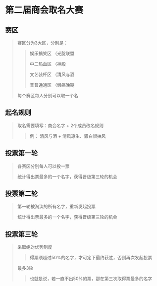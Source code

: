 # 第二届商会取名大赛



## 赛区

> 赛区分为3大区，分别是：
  >>
  >> 娱乐搞笑区 （光腚联盟
  >>
  >> 中二热血区 （神殿
  >>
  >> 文艺装杯区 （清风与酒
  >>
  >> 普普通通区 （懒癌晚期
  >>
>
> 每个赛区每人分别可以取一个名

## 起名规则

> 取名需要填写：商会名字 + 2个成员改名规则
>
>> 例： 清风与酒 + 清风凉生、骚白很抽风

## 投票第一轮

> 各赛区分别每人可以投一票
>
> 统计得出票最多的一个名字，获得晋级第三轮的机会

## 投票第二轮

> 第一轮被淘汰的所有名字，重新发起投票
>
> 统计得出票最多的一个名字，获得晋级第三轮的机会

## 投票第三轮

> 采取绝对优势制度
>
>> 得票须超过50%的名字，才可定下最终获胜，否则再次发起投票
>
> 最多3轮
> 
>> 也就是说，若一直不出50%的票，那在第三次取得票最多的名字
